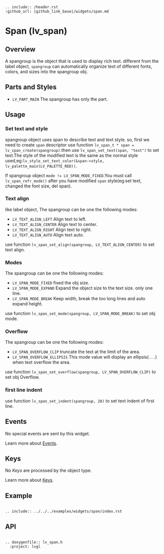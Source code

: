 ```eval_rst
.. include:: /header.rst 
:github_url: |github_link_base|/widgets/span.md
```
# Span (lv_span)

## Overview

A spangroup is the object that is used to display rich text. different from the label object, `spangroup` can automatically organize text of different fonts, colors, and sizes into the spangroup obj.

## Parts and Styles
- `LV_PART_MAIN` The spangroup has only the part.
 
## Usage

### Set text and style

spangroup object uses span to describe text and text style. so, first we need to create `span` descriptor use function `lv_span_t * span = lv_span_create(spangroup)`.then use `lv_span_set_text(span, "text")` to set text.The style of the modified text is the same as the normal style used,eg:`lv_style_set_text_color(&span->style, lv_palette_main(LV_PALETTE_RED))`.

If spangroup object `mode != LV_SPAN_MODE_FIXED`.You must call `lv_span_refr_mode()` after you have modified `span` style(eg:set text, changed the font size, del span).

### Text align
like label object, The spangroup can be one the following modes:
- `LV_TEXT_ALIGN_LEFT` Align text to left.
- `LV_TEXT_ALIGN_CENTER` Align text to center.
- `LV_TEXT_ALIGN_RIGHT` Align text to right.
- `LV_TEXT_ALIGN_AUTO` Align text auto.

use function `lv_span_set_align(spangroup, LV_TEXT_ALIGN_CENTER)` to set text align.

### Modes
The spangroup can be one the following modes:
- `LV_SPAN_MODE_FIXED` fixed the obj size.
- `LV_SPAN_MODE_EXPAND` Expand the object size to the text size. only one line.
- `LV_SPAN_MODE_BREAK` Keep width, break the too long lines and auto expand height.

use function `lv_span_set_mode(spangroup, LV_SPAN_MODE_BREAK)` to set obj mode.

### Overflow
The spangroup can be one the following modes:
- `LV_SPAN_OVERFLOW_CLIP` truncate the text at the limit of the area.
- `LV_SPAN_OVERFLOW_ELLIPSIS` This mode value will display an ellipsis(`...`) when text overflow the area.

use function `lv_span_set_overflow(spangroup, LV_SPAN_OVERFLOW_CLIP)` to set obj Overflow.

### first line indent
use function `lv_span_set_indent(spangroup, 20)` to set text indent of first line.

## Events
No special events are sent by this widget. 

Learn more about [Events](/overview/event).

## Keys
No *Keys* are processed by the object type.

Learn more about [Keys](/overview/indev).

## Example

```eval_rst

.. include:: ../../../examples/widgets/span/index.rst

```

## API

```eval_rst

.. doxygenfile:: lv_span.h
  :project: lvgl

```
